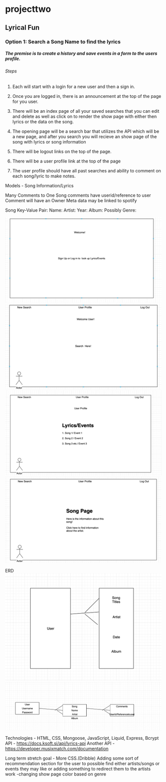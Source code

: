 # projecttwo

## Lyrical Fun


### Option 1: Search a Song Name to find the lyrics


##### The premise is to create a history and save events in a form to the users profile. 

###### Steps

1. Each will start with a login for a new user and then a sign in.

2. Once you are logged in, there is an announcement at the top of the page for you user.

3. There will be an index page of all your saved searches that you can edit and delete as well as click on to render the show page with either then lyrics or the data on the song. 

4. The opening page will be a search bar that utilizes the API which will be a new page, and after you search you will recieve an show page of the song with lyrics or song information

5. There will be logout links on the top of the page.

6. There will be a user profile link at the top of the page

7. The user profile should have all past searches and ability to comment on each song/lyric to make notes.


Models - Song Information/Lyrics

Many Comments to One Song
comments have userid/reference to user
Comment will have an Owner
Meta data may be linked to spotify 

Song Key-Value Pair:
Name: 
Artist: 
Year:
Album: 
Possibly Genre: 

![start](img/one.png)
![start](img/two.png)
![start](img/three.png)
![start](img/four.png)

ERD
![start](img/erd.png)
![start](img/erd2.png)


Technologies - HTML, CSS, Mongoose, JavaScript, Liquid, Express, Bcrypt
API - https://docs.ksoft.si/api/lyrics-api
Another API - https://developer.musixmatch.com/documentation

Long term stretch goal - More CSS.(Dribble)
Adding some sort of recommendation section for the user to possible find either artists/songs or events they may like or adding something to redirect them to the artists work
-changing show page color based on genre 